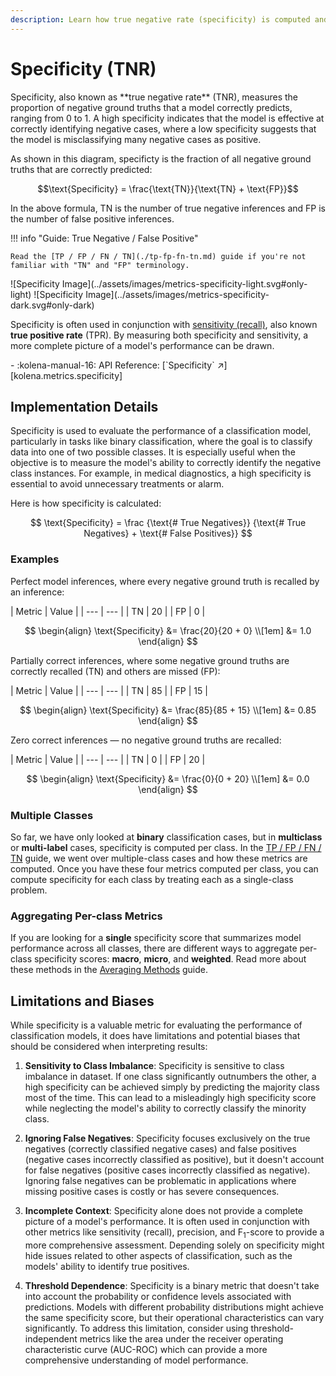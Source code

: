 ```yaml
---
description: Learn how true negative rate (specificity) is computed and used in ML
---
```


# Specificity (TNR)

<div class="grid" markdown>
<div markdown>
Specificity, also known as **true negative rate** (TNR), measures the proportion of negative ground truths that a
model correctly predicts, ranging from 0 to 1. A high specificity indicates that the model is effective at correctly
identifying negative cases, where a low specificity suggests that the model is misclassifying many negative cases as
positive.

As shown in this diagram, specificty is the fraction of all negative ground truths that are correctly predicted:

$$\text{Specificity} = \frac{\text{TN}}{\text{TN} + \text{FP}}$$

In the above formula, $\text{TN}$ is the number of true negative inferences and $\text{FP}$ is the number of false
positive inferences.

!!! info "Guide: True Negative / False Positive"

    Read the [TP / FP / FN / TN](./tp-fp-fn-tn.md) guide if you're not familiar with "TN" and "FP" terminology.

</div>
![Specificity Image](../assets/images/metrics-specificity-light.svg#only-light)
![Specificity Image](../assets/images/metrics-specificity-dark.svg#only-dark)
</div>

Specificity is often used in conjunction with [sensitivity (recall)](./recall.md), also known **true positive rate**
(TPR). By measuring both specificity and sensitivity, a more complete picture of a model's performance can be drawn.

<div class="grid cards" markdown>
- :kolena-manual-16: API Reference: [`Specificity` ↗][kolena.metrics.specificity]
</div>

## Implementation Details

Specificity is used to evaluate the performance of a classification model, particularly in tasks like binary
classification, where the goal is to classify data into one of two possible classes. It is especially useful when the
objective is to measure the model's ability to correctly identify the negative class instances. For example, in medical
diagnostics, a high specificity is essential to avoid unnecessary treatments or alarm.

Here is how specificity is calculated:

$$
\text{Specificity} = \frac {\text{# True Negatives}} {\text{# True Negatives} + \text{# False Positives}}
$$

### Examples

Perfect model inferences, where every negative ground truth is recalled by an inference:

<div class="grid" markdown>
| Metric | Value |
| --- | --- |
| TN | 20 |
| FP | 0 |

$$
\begin{align}
\text{Specificity} &= \frac{20}{20 + 0} \\[1em]
&= 1.0
\end{align}
$$
</div>

Partially correct inferences, where some negative ground truths are correctly recalled (TN) and others are missed (FP):

<div class="grid" markdown>
| Metric | Value |
| --- | --- |
| TN | 85 |
| FP | 15 |

$$
\begin{align}
\text{Specificity} &= \frac{85}{85 + 15} \\[1em]
&= 0.85
\end{align}
$$
</div>

Zero correct inferences — no negative ground truths are recalled:

<div class="grid" markdown>
| Metric | Value |
| --- | --- |
| TN | 0 |
| FP | 20 |

$$
\begin{align}
\text{Specificity} &= \frac{0}{0 + 20} \\[1em]
&= 0.0
\end{align}
$$
</div>

### Multiple Classes

So far, we have only looked at **binary** classification cases, but in **multiclass** or **multi-label** cases,
specificity is computed per class. In the [TP / FP / FN / TN](./tp-fp-fn-tn.md) guide,
we went over multiple-class cases and how these metrics are computed. Once you have these four metrics computed per
class, you can compute specificity for each class by treating each as a single-class problem.

### Aggregating Per-class Metrics

If you are looking for a **single** specificity score that summarizes model performance across all classes, there are
different ways to aggregate per-class specificity scores: **macro**, **micro**, and **weighted**. Read more about these
methods in the [Averaging Methods](./averaging-methods.md) guide.

## Limitations and Biases

While specificity is a valuable metric for evaluating the performance of classification models, it does have limitations
and potential biases that should be considered when interpreting results:

1. **Sensitivity to Class Imbalance**: Specificity is sensitive to class imbalance in dataset. If one class significantly
outnumbers the other, a high specificity can be achieved simply by predicting the majority class most of the time. This
can lead to a misleadingly high specificity score while neglecting the model's ability to correctly classify the
minority class.

2. **Ignoring False Negatives**: Specificity focuses exclusively on the true negatives (correctly classified negative cases)
and false positives (negative cases incorrectly classified as positive), but it doesn't account for false negatives
(positive cases incorrectly classified as negative). Ignoring false negatives can be problematic in applications where
missing positive cases is costly or has severe consequences.

3. **Incomplete Context**: Specificity alone does not provide a complete picture of a model's performance. It is often
used in conjunction with other metrics like sensitivity (recall), precision, and F<sub>1</sub>-score to provide a more
comprehensive assessment. Depending solely on specificity might hide issues related to other aspects of classification,
such as the models' ability to identify true positives.

4. **Threshold Dependence**: Specificity is a binary metric that doesn't take into account the probability
or confidence levels associated with predictions. Models with different probability distributions might achieve the
same specificity score, but their operational characteristics can vary significantly. To address this limitation,
consider using threshold-independent metrics like the area under the receiver operating characteristic curve (AUC-ROC)
which can provide a more comprehensive understanding of model performance.
